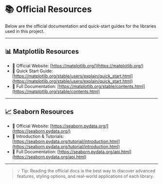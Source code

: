# 📚 Official Resources

Below are the official documentation and quick-start guides for the libraries used in this project.

---

## 📊 Matplotlib Resources

- 🔗 Official Website: [https://matplotlib.org/](https://matplotlib.org/)
- 🚀 Quick Start Guide: [https://matplotlib.org/stable/users/explain/quick_start.html](https://matplotlib.org/stable/users/explain/quick_start.html)
- 📘 Full Documentation: [https://matplotlib.org/stable/contents.html](https://matplotlib.org/stable/contents.html)

---

## 📈 Seaborn Resources

- 🔗 Official Website: [https://seaborn.pydata.org/](https://seaborn.pydata.org/)
- 🚀 Introduction & Tutorials: [https://seaborn.pydata.org/tutorial/introduction.html](https://seaborn.pydata.org/tutorial/introduction.html)
- 📘 Full Documentation: [https://seaborn.pydata.org/api.html](https://seaborn.pydata.org/api.html)

---

> 💡 Tip: Reading the official docs is the best way to discover advanced features, styling options, and real-world applications of each library.
